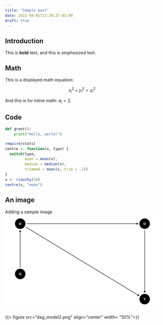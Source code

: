 ```yaml
---
title: "Sample post"
date: 2022-08-01T23:39:27-03:00
draft: true
---
```



## Introduction

This is **bold** text, and this is *emphasized* text.


## Math
This is a displayed math equation:

$$ x_i^2 + y_i^2 = z_i^2 $$

And this is for inline math: $a_i=2$.

## Code
```python
def greet():
    print("Hello, world!")
```

```r 
require(stats)
centre <- function(x, type) {
  switch(type,
         mean = mean(x),
         median = median(x),
         trimmed = mean(x, trim = .1))
}
x <- rcauchy(10)
centre(x, "mean")
```

## An image
Adding a sample image 
![A sample caption](dag_model2.png)


{{< figure src="dag_model2.png" align="center" width= "50%">}}
